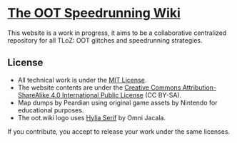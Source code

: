 # [The OOT Speedrunning Wiki](https://oot.wiki)

This website is a work in progress, it aims to be a collaborative centralized
repository for all TLoZ: OOT glitches and speedrunning strategies.

## License
- All technical work is under the [MIT License](LICENSE).
- The website contents are under the [Creative Commons Attribution-ShareAlike 4.0 International Public License](content/LICENSE) (CC BY-SA).
- Map dumps by Peardian using original game assets by Nintendo for educational purposes.
- The oot.wiki logo uses [Hylia Serif](https://artsyomni.com/hyliaserif) by Omni Jacala.

If you contribute, you accept to release your work under the same licenses.
